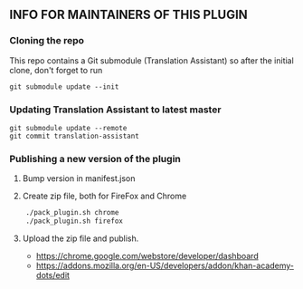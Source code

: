 ## INFO FOR MAINTAINERS OF THIS PLUGIN

### Cloning the repo
This repo contains a Git submodule (Translation Assistant)
so after the initial clone, don't forget to run

    git submodule update --init

### Updating Translation Assistant to latest master

    git submodule update --remote
    git commit translation-assistant

### Publishing a new version of the plugin

1. Bump version in manifest.json

2. Create zip file, both for FireFox and Chrome

```sh
    ./pack_plugin.sh chrome
    ./pack_plugin.sh firefox
```

3. Upload the zip file and publish.

    - https://chrome.google.com/webstore/developer/dashboard
    - https://addons.mozilla.org/en-US/developers/addon/khan-academy-dots/edit
